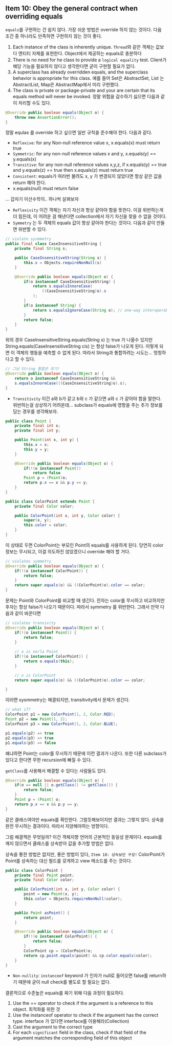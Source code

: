 ## Item 10: Obey the general contract when overriding equals

``equals``를 구현하는 건 쉽지 않다. 가장 쉬운 방법은 override 하지 않는 것이다.
다음 조건 중 하나라도 만족하면 구현하지 않는 것이 좋다.

1. Each instance of the class is inherently unique. ``Thread``와 같은 객체는 값보다 엔티티 자체를 표현한다. Object에서 제공하는 equals로 충분하다
2. There is no need for he class to provide a ``logical equality`` test.  Client가 해당 기능을 필요하지 않다고 생각한다면 굳이 구현할 필요가 없다.
3. A superclass has already overridden equals, and the superclass behavior is appropriate for this class. 예를 들어 Set은 AbstractSet, List 는 AbstractList, Map은 AbstractMap에서 미리 구현했다.
4. The class is private or package-private and your are certain that its equals method will never be invoked. 정말 위험을 감수하기 싫으면 다음과 같이 처리할 수도 있다.

```java
@Override public boolean equals(Object o) {
    throw new AssertionError();
}
```

정말 equlas 를 override 하고 싶으면 일반 규칙을 준수해야 한다. 다음과 같다.

- ``Reflexive``: for any Non-null reference value x, x.equals(x) must return true
- ``Symmetric``: for any non-null reference values x and y, x.equals(y) == y.equals(x)
- ``Transitive``: for any non-null reference values x,y,z, if x.equals(y) == true and y.equals(z) == true then x.equals(z) must return true
- ``Consistent``: equals가 여러번 불려도 x, y 가 변경되지 않았다면 항상 같은 값을 return 해야 한다.
- x.equals(null) must return false

... 갑자기 이산수학이.. 하나씩 살펴보자

- ``Reflexivity`` 이건 객체는 자기 자신과 항상 같아야 함을 뜻한다. 이걸 위반하는게 더 힘든데, 이 어려운 걸 해낸다면 collection에서 자기 자신을 찾을 수 없을 것이다.
- ``Symmetry`` 는  두 객체의 equals 값이 항상 같아야 한다는 것이다. 다음과 같이 만들면 위반할  수 있다.

```java
// violate sysmmetry
public final class CaseInsensitiveString {
    private final String s;

    public CaseInsensitiveString(String s) {
        this.s = Objects.requireNonNull(s)
    }

    @Override public boolean equals(Object o) {
        if(o instanceof CaseInsensitiveString) {
            return s.equalsInnoreCase(
                ((CaseInsensitiveString)o).s
            );
        }
        if(o instanceof String) {
            return s.equalsIgnoreCase(String o); // one-way interoperability!
        }
        return false;
    }
}
```
위의 경우 CaseInsensitiveString.equals(String s) 는 true 가 나올수 있지만 String.equals(CaseInsensitiveString cis) 는 항상 false가 나오게 된다.
이렇게 되면 이 객체의 행동을 예측할 수 없게 된다.
따라서 String과 통합하려는 시도는... 멍청하다고 할 수 있다.
```java
// 그냥 String 통합은 포기!
@Override public boolean equals(Object o) {
    return o instanceof CaseInsensitiveString && 
    s.equalsInnoreCase(((CaseInsensitiveString)o).s);
}
```

- ``Transitivity`` 이건 a와 b가 같고 b와 c 가 같으면 a와 c 가 같아야 함을 말한다. 위반하는걸 상상하기 어려운데... subclass가 equals에 영항을 주는 추가 정보를 담는 경우를 생각해보자.

```java
public class Point {
    private final int x;
    private final int y;

    public Point(int x, int y) {
        this.x = x;
        this.y = y;
    }

    @Override public boolean equals(Object o) {
        if(!(o instanceof Point))
            return false
        Point p = (Point)o;
        return p.x == x && p.y == y;
    }
}
```
```java
public class ColorPoint extends Point {
    private final Color color;

    public ColorPoint(int x, int y, Color color) {
        super(x, y);
        this.color = color;
    }
}
```
이 상태로 두면 ColorPoint는 부모인 Point의 equals를 사용하게 된다. 당연히 color 정보는 무시되고, 이걸 의도하진 않았겠으니 override 해야 할 거다.

```java
// violates symmetry
@Override public boolean equals(Object o) {
    if(!(o instanceof ColorPoint)) {
        return false;
    }
    return super.equals(o) && ((ColorPoint)o).color == color;
}
```

문제는 Point와 ColorPoint를 비교할 때 생긴다. 전자는 color를 무시하고 비교하지만
후자는 항상 false가 나오기 때문이다. 따라서 symmetry 를 위반한다. 그래서 만약 다음과 같이 바꾼다면

```java
// violates transivity
@Override public boolean equals(Object o) {
    if(!(o instanceof Point)) {
        return false;
    }
    
    // o is norla Point
    if(!(o instanceof ColorPoint)) {
        return o.equals(this);
    }

    // o is ColorPoint
    return super.equals(o) && ((ColorPoint)o).color == color;

}
```

이러면 sysmmetry는 해결되지만, transitivity에서 문제가 생긴다.

```java
// what if?
ColorPoint p1 = new ColorPoint(1, 2, Color.RED);
Point p2 = new Point(1, 2);
ColorPoint p3 = new ColorPoint(1, 2, Color.BLUE);

p1.equals(p2) => true
p2.equals(p3) => true
p1.equals(p3) => false
```
왜냐하면 Point는 color를 무시하기 때문에 이런 결과가 나온다. 또한 다른 subclass가 있다고 한다면 무한 recursion에 빠질 수 있다.

``getClass``를 사용해서 해결할 수 있다는 사람들도 있다.
```java
@Override public boolean equals(Object o) {
    if(o == null || o.getClass() != getClass()) {
        return false;
    }
    Point p = (Point) o;
    return p.x == x && p.y == y;
}
```
같은 클래스여야만 equals를 확인한다. 그럴듯해보이지만 결과는 그렇지 않다. 상속을 완전 무시하는 결과이다. 따라서 지양해야하는 방향이다.

그럼 해결책은 무엇일까? 이건 객체지향 언어의 근본적인 동일성 문제이다. equals를 깨지 않으면서 클래스를 상속받아 값을 추가할 방법은 없다.

상속을 통한 방법은 없지만, 좋은 방법이 있다, ``Item 18: 상속보단 구성!``
ColorPoint가 Point를 상속하는 대신 필드를 갖게하고 view 메소드를 주는 것이다.

```java
public class ColorPoint {
    private final Point point;
    private final Color color;

    public ColorPoint(int x, int y, Color color) {
        point = new Point(x, y);
        this.color = Objects.requireNonNull(color);
    }

    public Point asPoint() {
        return point;
    }

    @Override public boolean equals(Object o) {
        if(!(o instanceof ColorPoint)) {
            return false;
        }
        ColorPoint cp = (ColorPoint)o;
        return cp.point.equals(point) && cp.color.equals(color);
    }
}
```

- ``Non-nullity``: ``instanceof`` keyword 가 인자가 null로 들어오면 false를 return하기 때문에 굳이 null check를 별도로 할 필요는 없다.

결론적으로 수준높은 equals를 짜기 위해 다음 과정이 필요하다.

1. Use the == operator to check if the argument is a reference to this object. 최적화를 위한 것
2. Use the instanceof operator to check if the argument has the correct type. interface 가 있다면 interface를 이용해라(Collection)
3. Cast the argument to the correct type
4. For each ``significant`` field in the class, check if that field of the argument matches the corresponding field of this object